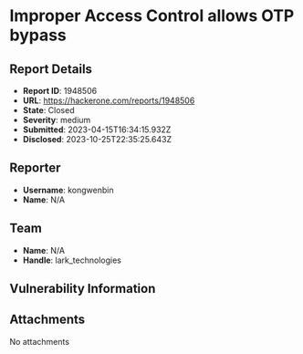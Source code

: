 # Improper Access Control allows OTP bypass

## Report Details
- **Report ID**: 1948506
- **URL**: https://hackerone.com/reports/1948506
- **State**: Closed
- **Severity**: medium
- **Submitted**: 2023-04-15T16:34:15.932Z
- **Disclosed**: 2023-10-25T22:35:25.643Z

## Reporter
- **Username**: kongwenbin
- **Name**: N/A

## Team
- **Name**: N/A
- **Handle**: lark_technologies

## Vulnerability Information


## Attachments
No attachments
